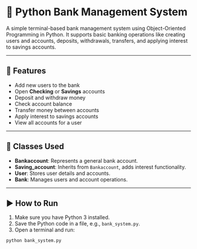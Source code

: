 # 🏦 Python Bank Management System

A simple terminal-based bank management system using Object-Oriented Programming in Python. It supports basic banking operations like creating users and accounts, deposits, withdrawals, transfers, and applying interest to savings accounts.

---

## 📌 Features

- Add new users to the bank
- Open **Checking** or **Savings** accounts
- Deposit and withdraw money
- Check account balance
- Transfer money between accounts
- Apply interest to savings accounts
- View all accounts for a user

---

## 🧱 Classes Used

- **Bankaccount**: Represents a general bank account.
- **Saving_account**: Inherits from `Bankaccount`, adds interest functionality.
- **User**: Stores user details and accounts.
- **Bank**: Manages users and account operations.

---

## ▶️ How to Run

1. Make sure you have Python 3 installed.
2. Save the Python code in a file, e.g., `bank_system.py`.
3. Open a terminal and run:

```bash
python bank_system.py
